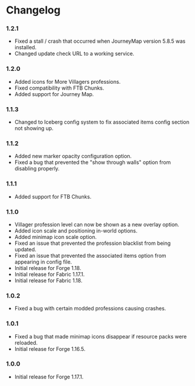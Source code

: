 # Changelog

### 1.2.1
- Fixed a stall / crash that occurred when JourneyMap version 5.8.5 was installed.
- Changed update check URL to a working service.

### 1.2.0
- Added icons for More Villagers professions.
- Fixed compatibility with FTB Chunks.
- Added support for Journey Map.

### 1.1.3
- Changed to Iceberg config system to fix associated items config section not showing up.

### 1.1.2
- Added new marker opacity configuration option.
- Fixed a bug that prevented the "show through walls" option from disabling properly.

### 1.1.1
- Added support for FTB Chunks.

### 1.1.0
- Villager profession level can now be shown as a new overlay option.
- Added icon scale and positioning in-world options.
- Added minimap icon scale option.
- Fixed an issue that prevented the profession blacklist from being updated.
- Fixed an issue that prevented the associated items option from appearing in config file.
- Initial release for Forge 1.18.
- Initial release for Fabric 1.17.1.
- Initial release for Fabric 1.18.

### 1.0.2
- Fixed a bug with certain modded professions causing crashes.

### 1.0.1
- Fixed a bug that made minimap icons disappear if resource packs were reloaded.
- Initial release for Forge 1.16.5.

### 1.0.0
- Initial release for Forge 1.17.1.